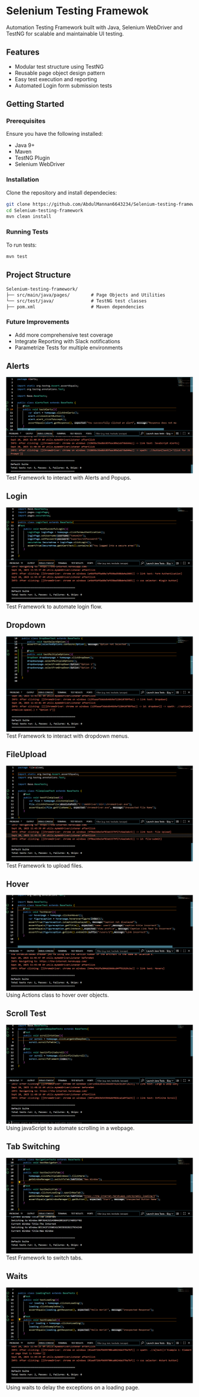 
# Selenium Testing Framewok
Automation Testing Framework built with Java, Selenium WebDriver and TestNG for scalable and maintainable UI testing.

## Features
- Modular test structure using TestNG
- Reusable page object design pattern
- Easy test execution and reporting
- Automated Login form submission tests

## Getting Started
### Prerequisites
Ensure you have the following installed:
- Java 9+
- Maven
- TestNG Plugin
- Selenium WebDriver
### Installation
Clone the repository and install dependecies:
```bash
git clone https://github.com/AbdulMannan6643234/Selenium-testing-framework.git
cd Selenium-testing-framework
mvn clean install
```
### Running Tests
To run tests:
```bash
mvn test
```
## Project Structure

```text
Selenium-testing-framework/
├── src/main/java/pages/        # Page Objects and Utilities
└── src/test/java/              # TestNG test classes
├── pom.xml                     # Maven dependencies
```
### Future Improvements
- Add more comprehensive test coverage
- Integrate Reporting with Slack notifications
- Parametrize Tests for multiple environments
## Alerts
![Alert Test Run](/screenshots/Alerts.png)
Test Framework to interact with Alerts and Popups.

## Login
![Login Flow](/screenshots/Login.png)
Test Framework to automate login flow.

## Dropdown
![Dropdown Test Run](/screenshots/Dropdown.png)
Test Framework to interact with dropdown menus.

## FileUpload
![FileUpload Test](/screenshots/FileUpload.png)
Test Framework to upload files.

## Hover
![Hover Test Run](/screenshots/Hover.png)
Using Actions class to hover over objects.

## Scroll Test
![Scroll Test Run](/screenshots/ScrollwithJS.png)
Using javaScript to automate scrolling in a webpage.

## Tab Switching
![Tab Switch Run](/screenshots/TabSwitching.png)
Test Framework to switch tabs.

## Waits
![Waits Test Run](/screenshots/Waits.png)
Using waits to delay the exceptions on a loading page.
